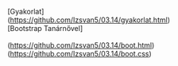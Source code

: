 [Gyakorlat]<br>
(https://github.com/Izsvan5/03.14/gyakorlat.html)<br>
[Bootstrap Tanárnővel]<br><br>
(https://github.com/Izsvan5/03.14/boot.html)<br>
(https://github.com/Izsvan5/03.14/boot.css)
